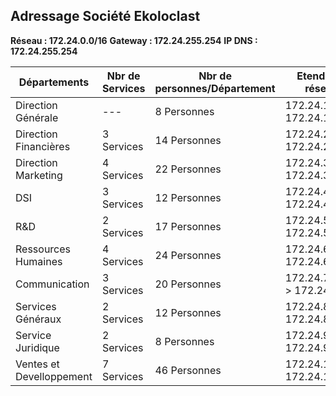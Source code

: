 ## Adressage Société Ekoloclast

**Réseau : 172.24.0.0/16**
**Gateway : 172.24.255.254**
**IP DNS : 172.24.255.254**

| Départements | Nbr de Services | Nbr de personnes/Département | Etendu du réseau | adresses disponibles |
| --- | --- | --- | --- | --- |
| Direction Générale | --- | 8 Personnes |172.24.1.1 -> 172.24.1.30 | 30 |
| Direction Financières | 3 Services | 14 Personnes | 172.24.2.1 -> 172.24.2.45 | 45 |
| Direction Marketing | 4 Services | 22 Personnes | 172.24.3.1 -> 172.24.3.70 | 70 |
| DSI | 3 Services | 12 Personnes | 172.24.4.1 -> 172.24.4.45 | 45 |
| R&D | 2 Services | 17 Personnes | 172.24.5.1 -> 172.24.5.60 | 60 |
| Ressources Humaines | 4 Services | 24 Personnes | 172.24.6.1 -> 172.24.6.75 | 75 |
| Communication | 3 Services | 20 Personnes |172.24.7.1.1 -> 172.24.7.70 | 70 |
| Services Généraux | 2 Services | 12 Personnes | 172.24.8.1 -> 172.24.8.40 | 40 |
| Service Juridique | 2 Services | 8 Personnes | 172.24.9.1 -> 172.24.9.30 | 30 |
| Ventes et Develloppement | 7 Services | 46 Personnes | 172.24.10.1 -> 172.24.10.150 | 150 |